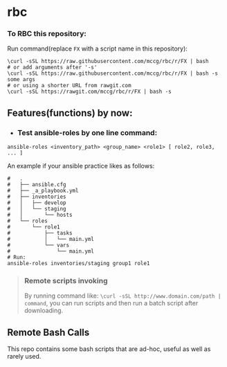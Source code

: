 # rbc

### To RBC this repository:
Run command(replace ``FX`` with a script name in this repository):
```shell
\curl -sSL https://raw.githubusercontent.com/mccg/rbc/r/FX | bash
# or add arguments after '-s'
\curl -sSL https://raw.githubusercontent.com/mccg/rbc/r/FX | bash -s some args
# or using a shorter URL from rawgit.com
\curl -sSL https://rawgit.com/mccg/rbc/r/FX | bash -s
```

## Features(functions) by now:
- ### Test ansible-roles by one line command:
```shell
ansible-roles <inventory_path> <group_name> <role1> [ role2, role3, ... ]
```
An example if your ansible practice likes as follows:
```shell
#   .
#   ├── ansible.cfg
#   ├── _a_playbook.yml
#   ├── inventories
#   │   ├── develop
#   │   └── staging
#   │       └── hosts
#   └── roles
#       └── role1
#           ├── tasks
#           │   └── main.yml
#           └── vars
#               └── main.yml
# Run:
ansible-roles inventories/staging group1 role1
```

> ### Remote scripts invoking
> By running command like: ``\curl -sSL http://www.domain.com/path | command``,
> you can run scripts and then run a batch script after downloading.

## Remote Bash Calls
This repo contains some bash scripts that are
ad-hoc, useful as well as rarely used.
